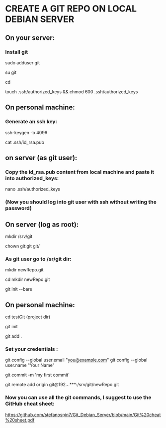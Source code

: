 # CREATE A GIT REPO ON LOCAL DEBIAN SERVER

## On your server:


### Install git

sudo adduser git

su git

cd

touch .ssh/authorized_keys && chmod 600 .ssh/authorized_keys


## On personal machine:

### Generate an ssh key:

ssh-keygen -b 4096

cat .ssh/id_rsa.pub

## on server (as git user):

### Copy the id_rsa.pub content from local machine and paste it into authorized_keys:


nano .ssh/authorized_keys

### (Now you should log into git user with ssh without writing the password)

## On server (log as root):

mkdir /srv/git

chown git:git git/


### As git user go to /sr/git dir:

mkdir newRepo.git

cd mkdir newRepo.git

git init --bare


## On personal machine:

cd testGit (project dir)


git init

git add .

### Set your credentials :

git config --global user.email "you@example.com"
git config --global user.name "Your Name"
  
  
 
git commit -m 'my first commit'



git remote add origin git@192.***.***.***:/srv/git/newRepo.git


### Now you can use all the git commands, I suggest to use the GitHub cheat sheet:

https://github.com/stefanospin7/Git_Debian_Server/blob/main/Git%20cheat%20sheet.pdf


